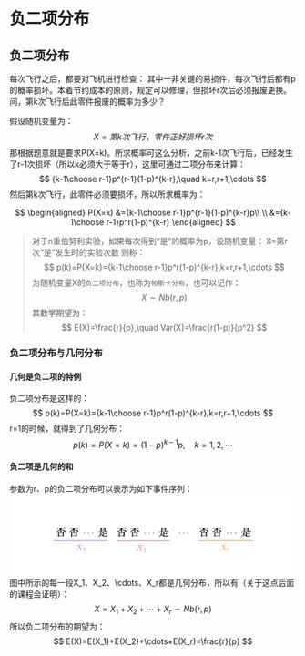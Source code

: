 # 负二项分布

## 负二项分布
每次飞行之后，都要对飞机进行检查：
其中一非关键的易损件，每次飞行后都有p的概率损坏。本着节约成本的原则，规定可以修理，但损坏r次后必须报废更换。问，第k次飞行后此零件报废的概率为多少？

假设随机变量为：
$$
X=第k次飞行，零件正好损坏r次
$$
那根据题意就是要求P(X=k)。所求概率可这么分析，之前k-1次飞行后，已经发生了r-1次损坏（所以k必须大于等于r），这里可通过二项分布来计算：
$$
 {k-1\choose r-1}p^{r-1}(1-p)^{k-r},\quad k=r,r+1,\cdots
$$
然后第k次飞行，此零件必须要损坏，所以所求概率为：

$$
\begin{aligned}
    P(X=k)
        &={k-1\choose r-1}p^{r-1}(1-p)^{k-r}p\\
        \\
        &={k-1\choose r-1}p^r(1-p)^{k-r}
\end{aligned}
$$


> 对于n重伯努利实验，如果每次得到“是”的概率为p，设随机变量：
X=第r次“是”发生时的实验次数
则称：
$$
p(k)=P(X=k)={k-1\choose r-1}p^r(1-p)^{k-r},k=r,r+1,\cdots
$$
为随机变量X的`负二项分布`，也称为`帕斯卡分布`，也可以记作：
$$
X\sim Nb(r,p)
$$
其数学期望为：
$$
E(X)=\frac{r}{p},\quad Var(X)=\frac{r(1-p)}{p^2}
$$


### 负二项分布与几何分布

#### 几何是负二项的特例
负二项分布是这样的：
$$
p(k)=P(X=k)={k-1\choose r-1}p^r(1-p)^{k-r},k=r,r+1,\cdots
$$
r=1的时候，就得到了几何分布：
$$
p(k)=P(X=k)=(1-p)^{k-1}p,\quad k=1,2,\cdots
$$

#### 负二项是几何的和
参数为r、p的负二项分布可以表示为如下事件序列：
![](./负二项分布/17.png)
图中所示的每一段X_1、X_2、\cdots、X_r都是几何分布，所以有（关于这点后面的课程会证明）：
$$
X=X_1+X_2+\cdots+X_r\sim Nb(r,p)
$$
所以负二项分布的期望为：
$$
E(X)=E(X_1)+E(X_2)+\cdots+E(X_r)=\frac{r}{p}
$$
